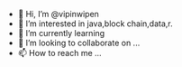 - 👋 Hi, I’m @vipinwipen
- 👀 I’m interested in java,block chain,data,r.
- 🌱 I’m currently learning 
- 💞️ I’m looking to collaborate on ...
- 📫 How to reach me ...

<!---
vipinwipen/vipinwipen is a ✨ special ✨ repository because its `README.md` (this file) appears on your GitHub profile.
You can click the Preview link to take a look at your changes.
--->
